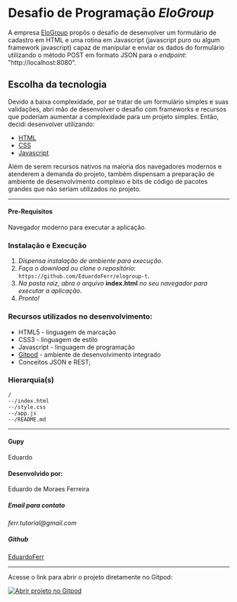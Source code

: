 # Desafio de Programação _EloGroup_
A empresa [EloGroup](https://elogroup.com.br/) propôs o desafio de desenvolver um formulário de cadastro em HTML e uma rotina em Javascript (javascript puro ou algum framework javascript) capaz de manipular e enviar os dados do formulário utilizando o método POST em formato JSON para o _endpoint_: "http://localhost:8080". 

## Escolha da tecnologia
Devido a baixa complexidade, por se tratar de um formulário simples e suas validações, abri mão de desenvolver o desafio com frameworks e recursos que poderiam aumentar a complexidade para um projeto simples. 
Então, decidi desenvolver utilizando:
* [HTML](https://developer.mozilla.org/pt-BR/docs/Web/HTML/HTML5)
* [CSS](https://developer.mozilla.org/pt-BR/docs/Web/CSS)
* [Javascript](https://developer.mozilla.org/pt-BR/docs/Web/JavaScript)

Além de serem recursos nativos na maioria dos navegadores modernos e atenderem a demanda do projeto, também dispensam a preparação de ambiente de desenvolvimento complexo e bits de código de pacotes grandes que não seriam utilizados no projeto.

___
#### Pre-Requisitos
Navegador moderno para executar a aplicação.

### Instalação e Execução
1. _Dispensa instalação de ambiente para execução_.
2. _Faça o download ou clone o repositório_: 
 ```https://github.com/EduardoFerr/elogroup-t```.
3. _Na pasta raiz, abra o arquivo_ **index.html** _no seu navegador para executar a aplicação_.
4. _Pronto!_

### Recursos utilizados no desenvolvimento:
* HTML5 - linguagem de marcação
* CSS3 - linguagem de estilo
* Javascript - linguagem de programação
* [Gitpod](https://www.gitpod.io/) - ambiente de desenvolvimento integrado
* Conceitos JSON e REST;

### Hierarquia(s) 
```
/
--/index.html
--/style.css
--/app.js
--/README.md
```
___

#### Gupy
 Eduardo

#### Desenvolvido por:
 Eduardo de Moraes Ferreira

##### Email para contato
_ferr.tutorial@gmail.com_

##### Github
[EduardoFerr](https://github.com/EduardoFerr/)

___
Acesse o link para abrir o projeto diretamente no Gitpod:

[![Abrir projeto no Gitpod](https://gitpod.io/button/open-in-gitpod.svg)](https://gitpod.io/#https://github.com/EduardoFerr/elogroup-t)
